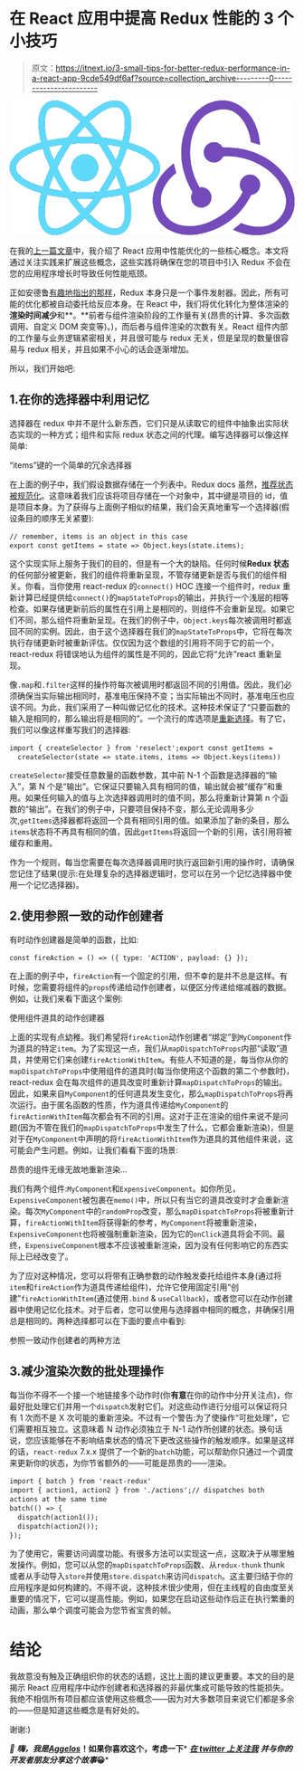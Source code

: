 # 在 React 应用中提高 Redux 性能的 3 个小技巧

> 原文：<https://itnext.io/3-small-tips-for-better-redux-performance-in-a-react-app-9cde549df6af?source=collection_archive---------0----------------------->

![](img/8ea1c1336429e73ed105a6baac995965.png)

在我的[上一篇文章](https://medium.com/@aggelosarvanitakis/6-tips-for-better-react-performance-4329d12c126b)中，我介绍了 React 应用中性能优化的一些核心概念。本文将通过关注实践来扩展这些概念，这些实践将确保在您的项目中引入 Redux 不会在您的应用程序增长时导致任何性能瓶颈。

正如安德鲁[有趣地指出的那样](https://twitter.com/acdlite/status/1024852895814930432?lang=en)，Redux 本身只是一个事件发射器。因此，所有可能的优化都被自动委托给反应本身。在 React 中，我们将优化转化为整体渲染的**渲染时间减少**和**。**前者与组件渲染阶段的工作量有关(昂贵的计算、多次函数调用、自定义 DOM 突变等)。)，而后者与组件渲染的次数有关。React 组件内部的工作量与业务逻辑紧密相关，并且很可能与 redux 无关，但是呈现的数量很容易与 redux 相关，并且如果不小心的话会逐渐增加。

所以，我们开始吧:

## 1.在你的选择器中利用记忆

选择器在 redux 中并不是什么新东西，它们只是从读取它的组件中抽象出实际状态实现的一种方式；组件和实际 redux 状态之间的代理。编写选择器可以像这样简单:

“items”键的一个简单的冗余选择器

在上面的例子中，我们假设数据存储在一个列表中。Redux docs 虽然，[推荐状态被规范化](https://redux.js.org/recipes/structuring-reducers/normalizing-state-shape)。这意味着我们应该将项目存储在一个对象中，其中键是项目的 id，值是项目本身。为了获得与上面例子相似的结果，我们会天真地重写一个选择器(假设条目的顺序无关紧要):

```
// remember, items is an object in this case
export const getItems = state => Object.keys(state.items);
```

这个实现实际上服务于我们的目的，但是有一个大的缺陷。任何时候**Redux 状态**的任何部分被更新，我们的组件将重新呈现，不管存储更新是否与我们的组件相关。你看，当你使用 react-redux 的`connect()` HOC 连接一个组件时，redux 重新计算已经提供给`connect()`的`mapStateToProps`的输出，并执行一个浅层的相等检查。如果存储更新前后的属性在引用上是相同的，则组件不会重新呈现。如果它们不同，那么组件将重新呈现。在我们的例子中，`Object.keys`每次被调用时都返回不同的实例。因此，由于这个选择器在我们的`mapStateToProps`中，它将在每次执行存储更新时被重新评估。仅仅因为这个数组的引用将不同于它的前一个，react-redux 将错误地认为组件的属性是不同的，因此它将“允许”react 重新呈现。

像`.map`和`.filter`这样的操作符每次被调用时都返回不同的引用值。因此，我们必须确保当实际输出相同时，基准电压保持不变；当实际输出不同时，基准电压也应该不同。为此，我们采用了一种叫做记忆化的技术。这种技术保证了“只要函数的输入是相同的，那么输出将是相同的”。一个流行的库选项是[重新选择](https://github.com/reduxjs/reselect)。有了它，我们可以像这样重写我们的选择器:

```
import { createSelector } from 'reselect';export const getItems = 
  createSelector(state => state.items, items => Object.keys(items))
```

`createSelector`接受任意数量的函数参数，其中前 N-1 个函数是选择器的“输入”，第 N 个是“输出”。它保证只要输入具有相同的值，输出就会被“缓存”和重用。如果任何输入的值与上次选择器调用时的值不同，那么将重新计算第 n 个函数的“输出”。在我们的例子中，只要项目保持不变，那么无论调用多少次,`getItems`选择器都将返回一个具有相同引用的值。如果添加了新的条目，那么`items`状态将不再具有相同的值，因此`getItems`将返回一个新的引用，该引用将被缓存和重用。

作为一个规则，每当您需要在每次选择器调用时执行返回新引用的操作时，请确保您记住了结果(提示:在处理复杂的选择器逻辑时，您可以在另一个记忆选择器中使用一个记忆选择器)。

## 2.使用参照一致的动作创建者

有时动作创建器是简单的函数，比如:

```
const fireAction = () => ({ type: 'ACTION', payload: {} });
```

在上面的例子中，`fireAction`有一个固定的引用，但不幸的是并不总是这样。有时候，您需要将组件的`props`传递给动作创建者，以便区分传递给缩减器的数据。例如，让我们来看下面这个案例:

使用组件道具的动作创建器

上面的实现有点幼稚。我们希望将`fireAction`动作创建者“绑定”到`MyComponent`作为道具的特定`item`。为了实现这一点，我们从`mapDispatchToProps`内部“读取”道具，并使用它们来创建`fireActionWithItem`。有些人不知道的是，每当你从你的`mapDispatchToProps`中使用组件的道具时(每当你使用这个函数的第二个参数时)，react-redux 会在每次组件的道具改变时重新计算`mapDispatchToProps`的输出。因此，如果来自`MyComponent`的任何道具发生变化，那么`mapDispatchToProps`将再次运行。由于匿名函数的性质，作为道具传递给`MyComponent`的`fireActionWithItem`每次都会有不同的引用。这对于正在渲染的组件来说不是问题(因为不管在我们的`mapDispatchToProps`中发生了什么，它都会重新渲染)，但是对于在`MyComponent`中声明的将`fireActionWithItem`作为道具的其他组件来说，这可能会产生问题。例如，让我们看看下面的场景:

昂贵的组件无缘无故地重新渲染…

我们有两个组件:`MyComponent`和`ExpensiveComponent`。如你所见，`ExpensiveComponent`被包裹在`memo()`中，所以只有当它的道具改变时才会重新渲染。每次`MyComponent`中的`randomProp`改变，那么`mapDispatchToProps`将被重新计算，`fireActionWithItem`将获得新的参考，`MyComponent`将被重新渲染，`ExpensiveComponent`也将被强制重新渲染，因为它的`onClick`道具将会不同。最终，`ExpensiveComponent`根本不应该被重新渲染，因为没有任何影响它的东西实际上已经改变了。

为了应对这种情况，您可以将带有正确参数的动作触发委托给组件本身(通过将`item`和`fireAction`作为道具传递给组件)，允许它使用固定引用“创建”`fireActionWithItem`(通过使用`.bind` & `useCallback`)，或者您可以在动作创建器中使用记忆化技术。对于后者，您可以使用与选择器中相同的概念，并确保引用总是相同的。两种选择都可以在下面的要点中看到:

参照一致动作创建者的两种方法

## 3.减少渲染次数的批处理操作

每当你不得不一个接一个地链接多个动作时(你**有意**在你的动作中分开关注点)，你最好批处理它们并用一个`dispatch`发射它们。对这些动作进行分组可以保证将只有 1 次而不是 X 次可能的重新渲染。不过有一个警告:为了使操作“可批处理”，它们需要相互独立。这意味着 N 动作必须独立于 N-1 动作所创建的状态。换句话说，您应该能够在不影响结束状态的情况下更改这些操作的触发顺序。如果是这样的话，`react-redux` 7.x.x 提供了一个新的`batch`功能，可以帮助你只通过一个调度来更新你的状态，为你节省额外的——可能是昂贵的——渲染。

```
import { batch } from 'react-redux'
import { action1, action2 } from './actions';// dispatches both actions at the same time
batch(() => {
  dispatch(action1());
  dispatch(action2());
});
```

为了使用它，需要访问调度功能。有很多方法可以实现这一点，这取决于从哪里触发操作。例如，您可以从您的`mapDispatchToProps`函数、从`redux-thunk` thunk 或者从手动导入`store`并使用`store.dispatch`来访问`dispatch`。这主要归结于你的应用程序是如何构建的。不得不说，这种技术很少使用，但在主线程的自由度至关重要的情况下，它可以提高性能。例如，如果您在启动这些动作后正在执行繁重的动画，那么单个调度可能会为您节省宝贵的帧。

# 结论

我故意没有触及正确组织你的状态的话题，这比上面的建议更重要。本文的目的是揭示 React 应用程序中动作创建者和选择器的非最优集成可能导致的性能损失。我绝不相信所有项目都应该使用这些概念——因为对大多数项目来说它们都是多余的——但是知道这些概念是有好处的。

谢谢:)

*👋 ***嗨，我是***[***Aggelos***](https://aggelosarvanitakis.me)***！如果你喜欢这个，考虑一下*** [***在 twitter 上关注我***](https://twitter.com/AggArvanitakis) ***并与你的开发者朋友分享这个故事*😀***